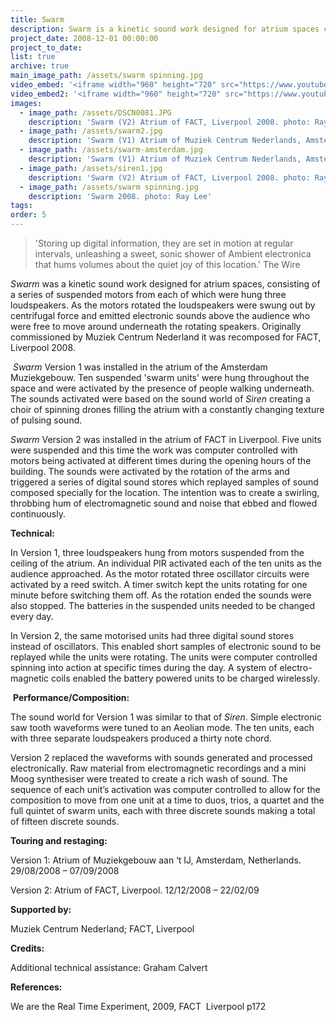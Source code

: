 ```yaml
---
title: Swarm
description: Swarm is a kinetic sound work designed for atrium spaces consisting of a series of suspended motors from each of which are hung three loudspeakers.
project_date: 2008-12-01 00:00:00
project_to_date:
list: true
archive: true
main_image_path: /assets/swarm spinning.jpg
video_embed: '<iframe width="960" height="720" src="https://www.youtube-nocookie.com/embed/GCOW1GEl8qk?rel=0" frameborder="0" allowfullscreen></iframe>'
video_embed2: '<iframe width="960" height="720" src="https://www.youtube-nocookie.com/embed/4jOxk-HhYH8?rel=0" frameborder="0" allowfullscreen></iframe>'
images:
  - image_path: /assets/DSCN0081.JPG
    description: 'Swarm (V2) Atrium of FACT, Liverpool 2008. photo: Ray Lee'
  - image_path: /assets/swarm2.jpg
    description: 'Swarm (V1) Atrium of Muziek Centrum Nederlands, Amsterdam 2008. photo: Ray Lee'
  - image_path: /assets/swarm-amsterdam.jpg
    description: 'Swarm (V1) Atrium of Muziek Centrum Nederlands, Amsterdam 2008. photo: Ray Lee'
  - image_path: /assets/siren1.jpg
    description: 'Swarm (V2) Atrium of FACT, Liverpool 2008. photo: Ray Lee'
  - image_path: /assets/swarm spinning.jpg
    description: 'Swarm 2008. photo: Ray Lee'
tags:
order: 5
---
```



> 'Storing up digital information, they are set in motion at regular intervals, unleashing a sweet, sonic shower of Ambient electronica that hums volumes about the quiet joy of this location.' The Wire

*Swarm* was a kinetic sound work designed for atrium spaces, consisting of a series of suspended motors from each of which were hung three loudspeakers. As the motors rotated the loudspeakers were swung out by centrifugal force and emitted electronic sounds above the audience who were free to move around underneath the rotating speakers. Originally commissioned by Muziek Centrum Nederland it was recomposed for FACT, Liverpool 2008.

&nbsp;*Swarm* Version 1 was installed in the atrium of the Amsterdam Muziekgebouw. Ten suspended 'swarm units' were hung throughout the space and were activated by the presence of people walking underneath. The sounds activated were based on the sound world of *Siren* creating a choir of spinning drones filling the atrium with a constantly changing texture of pulsing sound.

*Swarm* Version 2 was installed in the atrium of FACT in Liverpool. Five units were suspended and this time the work was computer controlled with motors being activated at different times during the opening hours of the building. The sounds were activated by the rotation of the arms and triggered a series of digital sound stores which replayed samples of sound composed specially for the location. The intention was to create a swirling, throbbing hum of electromagnetic sound and noise that ebbed and flowed continuously.

**Technical:**

In Version 1, three loudspeakers hung from motors suspended from the ceiling of the atrium. An individual PIR activated each of the ten units as the audience approached. As the motor rotated three oscillator circuits were activated by a reed switch. A timer switch kept the units rotating for one minute before switching them off. As the rotation ended the sounds were also stopped. The batteries in the suspended units needed to be changed every day.

In Version 2, the same motorised units had three digital sound stores instead of oscillators. This enabled short samples of electronic sound to be replayed while the units were rotating. The units were computer controlled spinning into action at specific times during the day. A system of electro-magnetic coils enabled the battery powered units to be charged wirelessly.

&nbsp;**Performance/Composition:**

The sound world for Version 1 was similar to that of *Siren*. Simple electronic saw tooth waveforms were tuned to an Aeolian mode. The ten units, each with three separate loudspeakers produced a thirty note chord.

Version 2 replaced the waveforms with sounds generated and processed electronically. Raw material from electromagnetic recordings and a mini Moog synthesiser were treated to create a rich wash of sound. The sequence of each unit’s activation was computer controlled to allow for the composition to move from one unit at a time to duos, trios, a quartet and the full quintet of swarm units, each with three discrete sounds making a total of fifteen discrete sounds.

**Touring and restaging:**

Version 1: Atrium of Muziekgebouw aan ‘t IJ, Amsterdam, Netherlands. 29/08/2008 – 07/09/2008

Version 2: Atrium of FACT, Liverpool. 12/12/2008 – 22/02/09

**Supported by:**

Muziek Centrum Nederland; FACT, Liverpool

**Credits:**

Additional technical assistance: Graham Calvert

**References:**

We are the Real Time Experiment, 2009, FACT&nbsp; Liverpool p172